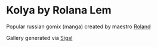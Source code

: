 # Kolya by Rolana Lem

Popular russian gomix (manga) created by maestro [Roland](https://vk.com/id284597396)

Gallery generated via [Sigal](http://sigal.saimon.org/en/latest/index.html)
